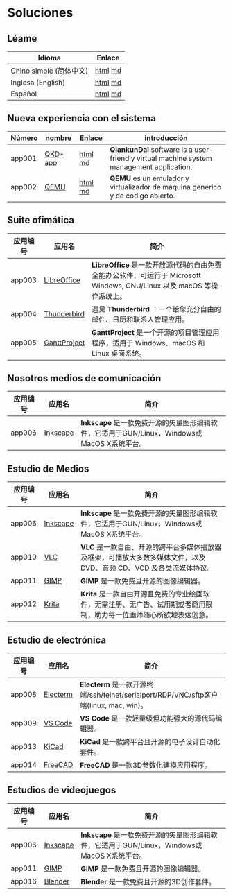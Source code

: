 # Soluciones

## Léame
| Idioma | Enlace |
|----------|------|
| Chino simple (简体中文) | [html](./index.html) [md](./README.md) |
| Inglesa (English) | [html](./index.en.html) [md](./README.en.md) |
| Español | [html](./index.es.html) [md](./README.es.md) |

## Nueva experiencia con el sistema
| Número | nombre | Enlace | introducción |
|---------|--------|-------|--------------|
| app001  | [QKD-app](https://github.com/david921518/qkd-app/) | [html](../app/app001/index.es.html) [md](../app/app001/README.es.md) | **QiankunDai** software is a user-friendly virtual machine system management application. |
| app002  | [QEMU](https://www.qemu.org/) | [html](../app/app002/index.es.html) [md](../app/app002/README.es.md) | **QEMU** es un emulador y virtualizador de máquina genérico y de código abierto. |

## Suite ofimática
| 应用编号 | 应用名 | 简介 |
|---------|--------|------|
| app003  | [LibreOffice](../app/app003/) | **LibreOffice** 是一款开放源代码的自由免费全能办公软件，可运行于 Microsoft Windows, GNU/Linux 以及 macOS 等操作系统上。 |
| app004  | [Thunderbird](../app/app004/) | 遇见 **Thunderbird** ：一个给您充分自由的邮件、日历和联系人管理应用。 |
| app005  | [GanttProject](../app/app005/) | **GanttProject** 是一个开源的项目管理应用程序，适用于 Windows、macOS 和 Linux 桌面系统。 |

## Nosotros medios de comunicación
| 应用编号 | 应用名 | 简介 |
|---------|--------|------|
| app006  | [Inkscape](../app/app006/) | **Inkscape** 是一款免费开源的矢量图形编辑软件，它适用于GUN/Linux，Windows或MacOS X系统平台。 |

## Estudio de Medios
| 应用编号 | 应用名 | 简介 |
|---------|--------|------|
| app006  | [Inkscape](../app/app006/) | **Inkscape** 是一款免费开源的矢量图形编辑软件，它适用于GUN/Linux，Windows或MacOS X系统平台。 |
| app010  | [VLC](../app/app010/) | **VLC** 是一款自由、开源的跨平台多媒体播放器及框架，可播放大多数多媒体文件，以及 DVD、音频 CD、VCD 及各类流媒体协议。 |
| app011  | [GIMP](../app/app011/) | **GIMP** 是一款免费且开源的图像编辑器。 |
| app012  | [Krita](../app/app012/) | **Krita** 是一款自由开源且免费的专业绘画软件，无需注册、无广告、试用期或者商用限制，助力每一位画师随心所欲地表达创意。 |

## Estudio de electrónica
| 应用编号 | 应用名 | 简介 |
|---------|--------|------|
| app008  | [Electerm](../app/app008/) | **Electerm** 是一款开源终端/ssh/telnet/serialport/RDP/VNC/sftp客户端(linux, mac, win)。 |
| app009  | [VS Code](../app/app009/) | **VS Code** 是一款轻量级但功能强大的源代码编辑器。 |
| app013  | [KiCad](../app/app013/) | **KiCad** 是一款跨平台且开源的电子设计自动化套件。 |
| app014  | [FreeCAD](../app/app014/) | **FreeCAD** 是一款3D参数化建模应用程序。 |

## Estudios de videojuegos
| 应用编号 | 应用名 | 简介 |
|---------|--------|------|
| app006  | [Inkscape](../app/app006/) | **Inkscape** 是一款免费开源的矢量图形编辑软件，它适用于GUN/Linux，Windows或MacOS X系统平台。 |
| app011  | [GIMP](../app/app011/) | **GIMP** 是一款免费且开源的图像编辑器。 |
| app016  | [Blender](../app/app016/) | **Blender** 是一款免费且开源的3D创作套件。 |
